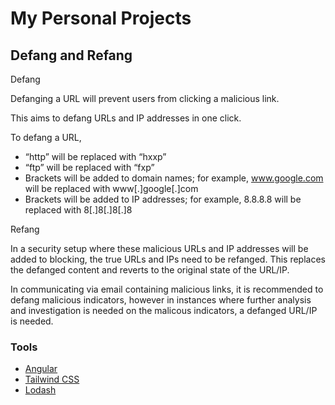 <h1>
  My Personal Projects
</h1>

<h2>Defang and Refang</h2>
<p>  

Defang

Defanging a URL will prevent users from clicking a malicious link.

This aims to defang URLs and IP addresses in one click.  
  
To defang a URL,
  
- “http” will be replaced with “hxxp”
- “ftp” will be replaced with “fxp”
- Brackets will be added to domain names; for example, www.google.com will be replaced with www[.]google[.]com
- Brackets will be added to IP addresses; for example, 8.8.8.8 will be replaced with 8[.]8[.]8[.]8


Refang

In a security setup where these malicious URLs and IP addresses will be added to blocking, the true URLs and IPs need to be refanged.
This replaces the defanged content and reverts to the original state of the URL/IP.

In communicating via email containing malicious links, it is recommended to defang malicious indicators, however in instances where further analysis and investigation is needed on the malicous indicators, a defanged URL/IP is needed.
  
</p>
<h3>
  Tools
</h3>
<ul>
  <li>
    <a href="https://angular.io/">
      Angular
    </a>
  </li>
  <li>
  <a href="https://tailwindcss.com/">
    Tailwind CSS
  </a>
  </li>
  <li>
  <a href="https://github.com/lodash/lodash">
    Lodash
  </a>
  </li>
</ul>
